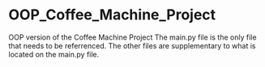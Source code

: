 # OOP_Coffee_Machine_Project
OOP version of the Coffee Machine Project
The main.py file is the only file that needs to be referrenced. The other files are supplementary to what is located on the main.py file. 
